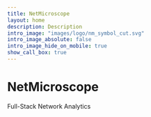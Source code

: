 ```yaml
---
title: NetMicroscope
layout: home
description: Description
intro_image: "images/logo/nm_symbol_cut.svg"
intro_image_absolute: false
intro_image_hide_on_mobile: true
show_call_box: true
---
```


# NetMicroscope

Full-Stack Network Analytics

